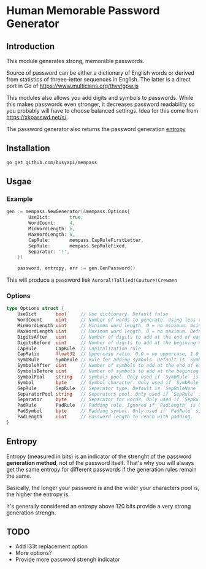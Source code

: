 # Human Memorable Password Generator

## Introduction

This module generates strong, memorable passwords.

Source of password can be either a dictionary of English words or derived from statistics of threee-letter sequences in English. The latter is a direct port in Go of https://www.multicians.org/thvv/gpw.js

This modules also allows you add digits and symbols to passwords. While this makes passwords even stronger, it decreases password readability so you probably will have to choose balanced settings. Idea for this come from https://xkpasswd.net/s/.

The password generator also returns the password generation [entropy](#entropy)

## Installation

```sh
go get github.com/busyapi/mempass
```

## Usgae

### Example

```go
gen := mempass.NewGenerator(&mempass.Options{
		UseDict:       true,
		WordCount:     4,
		MinWordLength: 6,
		MaxWordLength: 8,
		CapRule:       mempass.CapRuleFirstLetter,
		SepRule:       mempass.SepRuleFixed,
		Separator: '!',
	})

	password, entropy, err := gen.GenPassword()
```

This will produce a password liek `Auroral!Tallied!Couture!Crewmen`

### Options

```go
type Options struct {
	UseDict       bool     // Use dictionary. Default false
	WordCount     uint     // Number of words to generate. Using less than 2 is discouraged. Default is 2
	MinWordLength uint     // Minimum word length. O = no minimum. Using less than 4 is discouraged. Default is 0
	MaxWordLength uint     // Maximum word length. O = no maximum. Default is 0
	DigitsAfter   uint     // Number of digits to add at the end of each word. Default is 0
	DigitsBefore  uint     // Number of digits to add at the begining of each word. Default is 0
	CapRule       CapRule  // Capitalization rule
	CapRatio      float32  // Uppercase ratio. 0.0 = no uppercase, 1.0 = all uppercase, 0.3 = 1/3 uppercase, etc. Only used if `Capitalization` is `CapRandom`. Default is 0.2
	SymbRule      SymbRule // Rule for adding symbols. Default is `SymbRuleNone`
	SymbolsAfter  uint     // Number of symbols to add at the end of each word. Default is 0
	SymbolsBefore uint     // Number of symbols to add at the begining of each word. Default is 0
	SymbolPool    string   // Symbols pool. Only used if `SymbRule` is `SymbRuleRandom`. Default is "@&!-_^$*%,.;:/=+"
	Symbol        byte     // Symbol character. Only used if `SymbRule` is `SymbRuleFixed` or `SymbRulePadding`. Default is `/`
	SepRule       SepRule  // Seperator type. Default is `SepRuleNone`
	SeparatorPool string   // Seperators pool. Only used if `SepRule` is `SepRuleRandom`. Default is "@&!-_^$*%,.;:/=+"
	Separator     byte     // Separator for words. Only used if `SepRule` is `SepRuleFixed`. Default is '-'
	PadRule       PadRule  // Padding rule. Ignored if `PadLength` is 0
	PadSymbol     byte     // Padding symbol. Only used if `PadRule` si `PadRuleFixed`. Default is `.`
	PadLength     uint     // Password length to reach with padding.
}
```

<a id="entropy"></a>

## Entropy

Entropy (measured in bits) is an indicator of the strenght of the password **generation method**, not of the password itself. That's why you will always get the same entropy for different passwords if the generation rules remain the same.

Basically, the longer your password is and the wider your characters pool is, the higher the entropy is.

It's generally considered an entrepy above 120 bits provide a very strong generation strengh.

## TODO

- Add l33t replacement option
- More options?
- Provide more password strengh indicator
